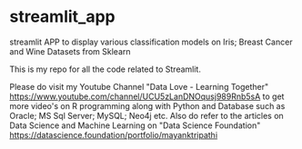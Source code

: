 # streamlit_app
streamlit APP to display various classification models on Iris; Breast Cancer and Wine Datasets from Sklearn

This is my repo for all the code related to Streamlit.

Please do visit my Youtube Channel "Data Love - Learning Together" https://www.youtube.com/channel/UCU5zLanDNOqusj989Rnb5sA to get more video's on R programming along with Python and Database such as Oracle; MS Sql Server; MySQL; Neo4j etc. Also do refer to the articles on Data Science and Machine Learning on "Data Science Foundation" https://datascience.foundation/portfolio/mayanktripathi
